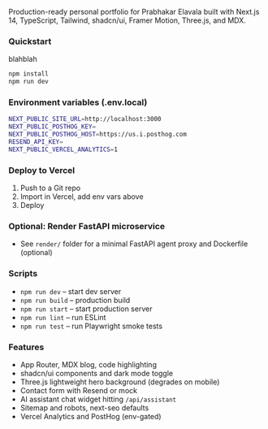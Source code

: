 Production-ready personal portfolio for Prabhakar Elavala built with Next.js 14, TypeScript, Tailwind, shadcn/ui, Framer Motion, Three.js, and MDX.

### Quickstart
blahblah
```bash
npm install
npm run dev
```

### Environment variables (.env.local)

```bash
NEXT_PUBLIC_SITE_URL=http://localhost:3000
NEXT_PUBLIC_POSTHOG_KEY=
NEXT_PUBLIC_POSTHOG_HOST=https://us.i.posthog.com
RESEND_API_KEY=
NEXT_PUBLIC_VERCEL_ANALYTICS=1
```

### Deploy to Vercel

1. Push to a Git repo
2. Import in Vercel, add env vars above
3. Deploy

### Optional: Render FastAPI microservice

- See `render/` folder for a minimal FastAPI agent proxy and Dockerfile (optional)

### Scripts

- `npm run dev` – start dev server
- `npm run build` – production build
- `npm run start` – start production server
- `npm run lint` – run ESLint
- `npm run test` – run Playwright smoke tests

### Features

- App Router, MDX blog, code highlighting
- shadcn/ui components and dark mode toggle
- Three.js lightweight hero background (degrades on mobile)
- Contact form with Resend or mock
- AI assistant chat widget hitting `/api/assistant`
- Sitemap and robots, next-seo defaults
- Vercel Analytics and PostHog (env-gated)
